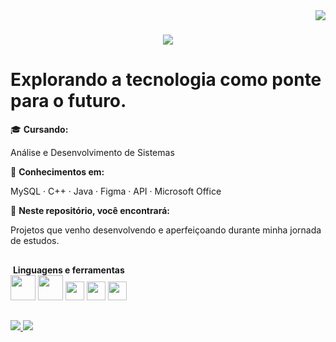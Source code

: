 <img align="right" src="https://visitor-badge.laobi.icu/badge?page_id=RenallyLSilva" />

<h1 align="center">
    <img src="https://readme-typing-svg.herokuapp.com/?font=Righteous&size=35&center=true&vCenter=true&width=500&height=70&duration=4000&lines=Olá+Pessoal!+👋🏽;+Meu+nome+é+Renally+Silva!;&color=9B59B6" />
</h1>

# Explorando a tecnologia como ponte para o futuro.

🎓 **Cursando:** 

Análise e Desenvolvimento de Sistemas

📌 **Conhecimentos em:**  

MySQL · C++ · Java · Figma · API · Microsoft Office

📌 **Neste repositório, você encontrará:**

Projetos que venho desenvolvendo e aperfeiçoando durante minha jornada de estudos.


## 
<div>
&nbsp;<strong>Linguagens e ferramentas</strong><br/>
<img height="40" src="https://cdn.jsdelivr.net/gh/devicons/devicon@latest/icons/java/java-original-wordmark.svg" />
<img height="40" src="https://cdn.jsdelivr.net/gh/devicons/devicon@latest/icons/mysql/mysql-original-wordmark.svg" />
<img height="30" src="https://cdn.jsdelivr.net/gh/devicons/devicon@latest/icons/cplusplus/cplusplus-plain.svg" />  
<img height="30" src="https://cdn.jsdelivr.net/gh/devicons/devicon@latest/icons/figma/figma-original.svg" />
<img height="30" src="https://cdn.jsdelivr.net/gh/devicons/devicon@latest/icons/postman/postman-original.svg" />
</div>

##
<div>
 <a href="https://www.linkedin.com/in/renally-silva-088089239/" target="_blank">
   <img src="https://img.shields.io/badge/-LinkedIn-%230077B5?style=for-the-badge&logo=linkedin&logoColor=white">
 </a> 
 <a href="mailto:renallylaryssa1@gmail.com">
   <img src="https://img.shields.io/badge/-Gmail-%23D14836?style=for-the-badge&logo=gmail&logoColor=white">
 </a>
</div>
